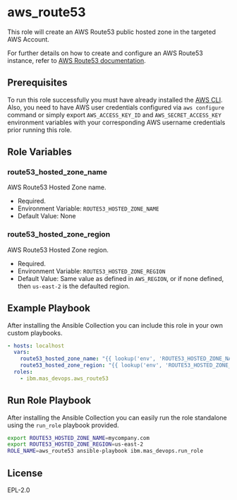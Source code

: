aws_route53
=========

This role will create an AWS Route53 public hosted zone in the targeted AWS Account.

For further details on how to create and configure an AWS Route53 instance, refer to [AWS Route53 documentation](https://docs.aws.amazon.com/cli/latest/reference/route53/index.html).

## Prerequisites
To run this role successfully you must have already installed the [AWS CLI](https://docs.aws.amazon.com/cli/latest/userguide/getting-started-install.html).
Also, you need to have AWS user credentials configured via `aws configure` command or simply export `AWS_ACCESS_KEY_ID` and `AWS_SECRET_ACCESS_KEY` environment variables with your corresponding AWS username credentials prior running this role.

## Role Variables

### route53_hosted_zone_name
AWS Route53 Hosted Zone name.

- Required.
- Environment Variable: `ROUTE53_HOSTED_ZONE_NAME`
- Default Value: None

### route53_hosted_zone_region
AWS Route53 Hosted Zone region. 

- Required.
- Environment Variable: `ROUTE53_HOSTED_ZONE_REGION`
- Default Value: Same value as defined in `AWS_REGION`, or if none defined, then `us-east-2` is the defaulted region.

## Example Playbook
After installing the Ansible Collection you can include this role in your own custom playbooks.

```yaml
- hosts: localhost
  vars:
    route53_hosted_zone_name: "{{ lookup('env', 'ROUTE53_HOSTED_ZONE_NAME') }}" # mycompany.com
    route53_hosted_zone_region: "{{ lookup('env', 'ROUTE53_HOSTED_ZONE_REGION') }}" # us-east-2
  roles:
    - ibm.mas_devops.aws_route53
```

## Run Role Playbook
After installing the Ansible Collection you can easily run the role standalone using the `run_role` playbook provided.

```bash
export ROUTE53_HOSTED_ZONE_NAME=mycompany.com
export ROUTE53_HOSTED_ZONE_REGION=us-east-2
ROLE_NAME=aws_route53 ansible-playbook ibm.mas_devops.run_role
```

## License
EPL-2.0
